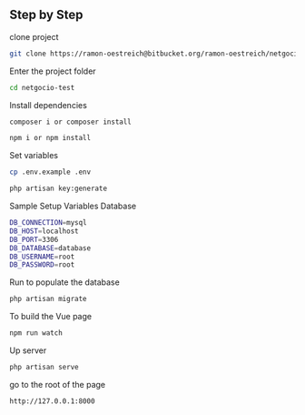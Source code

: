 ## Step by Step


clone project

```bash
git clone https://ramon-oestreich@bitbucket.org/ramon-oestreich/netgocio-test.git
```

Enter the project folder

```bash
cd netgocio-test
```

Install dependencies

```bash
composer i or composer install
```

```bash
npm i or npm install
```

Set variables

```bash
cp .env.example .env
```

```bash
php artisan key:generate
```

Sample Setup Variables Database
```bash
DB_CONNECTION=mysql
DB_HOST=localhost
DB_PORT=3306
DB_DATABASE=database
DB_USERNAME=root
DB_PASSWORD=root
```
Run to populate the database
```bash
php artisan migrate

```
To build the Vue page
```bash
npm run watch
```
Up server 

```bash
php artisan serve
```


go to the root of the page 
```bash
http://127.0.0.1:8000
```
